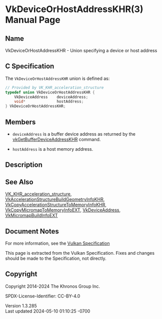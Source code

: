 # VkDeviceOrHostAddressKHR(3) Manual Page

## Name

VkDeviceOrHostAddressKHR - Union specifying a device or host address



## <a href="#_c_specification" class="anchor"></a>C Specification

The `VkDeviceOrHostAddressKHR` union is defined as:

``` c
// Provided by VK_KHR_acceleration_structure
typedef union VkDeviceOrHostAddressKHR {
    VkDeviceAddress    deviceAddress;
    void*              hostAddress;
} VkDeviceOrHostAddressKHR;
```

## <a href="#_members" class="anchor"></a>Members

- `deviceAddress` is a buffer device address as returned by the
  [vkGetBufferDeviceAddressKHR](https://registry.khronos.org/vulkan/specs/1.3-extensions/man/html/vkGetBufferDeviceAddressKHR.html)
  command.

- `hostAddress` is a host memory address.

## <a href="#_description" class="anchor"></a>Description

## <a href="#_see_also" class="anchor"></a>See Also

[VK_KHR_acceleration_structure](https://registry.khronos.org/vulkan/specs/1.3-extensions/man/html/VK_KHR_acceleration_structure.html),
[VkAccelerationStructureBuildGeometryInfoKHR](https://registry.khronos.org/vulkan/specs/1.3-extensions/man/html/VkAccelerationStructureBuildGeometryInfoKHR.html),
[VkCopyAccelerationStructureToMemoryInfoKHR](https://registry.khronos.org/vulkan/specs/1.3-extensions/man/html/VkCopyAccelerationStructureToMemoryInfoKHR.html),
[VkCopyMicromapToMemoryInfoEXT](https://registry.khronos.org/vulkan/specs/1.3-extensions/man/html/VkCopyMicromapToMemoryInfoEXT.html),
[VkDeviceAddress](https://registry.khronos.org/vulkan/specs/1.3-extensions/man/html/VkDeviceAddress.html),
[VkMicromapBuildInfoEXT](https://registry.khronos.org/vulkan/specs/1.3-extensions/man/html/VkMicromapBuildInfoEXT.html)

## <a href="#_document_notes" class="anchor"></a>Document Notes

For more information, see the <a
href="https://registry.khronos.org/vulkan/specs/1.3-extensions/html/vkspec.html#VkDeviceOrHostAddressKHR"
target="_blank" rel="noopener">Vulkan Specification</a>

This page is extracted from the Vulkan Specification. Fixes and changes
should be made to the Specification, not directly.

## <a href="#_copyright" class="anchor"></a>Copyright

Copyright 2014-2024 The Khronos Group Inc.

SPDX-License-Identifier: CC-BY-4.0

Version 1.3.285  
Last updated 2024-05-10 01:10:25 -0700
